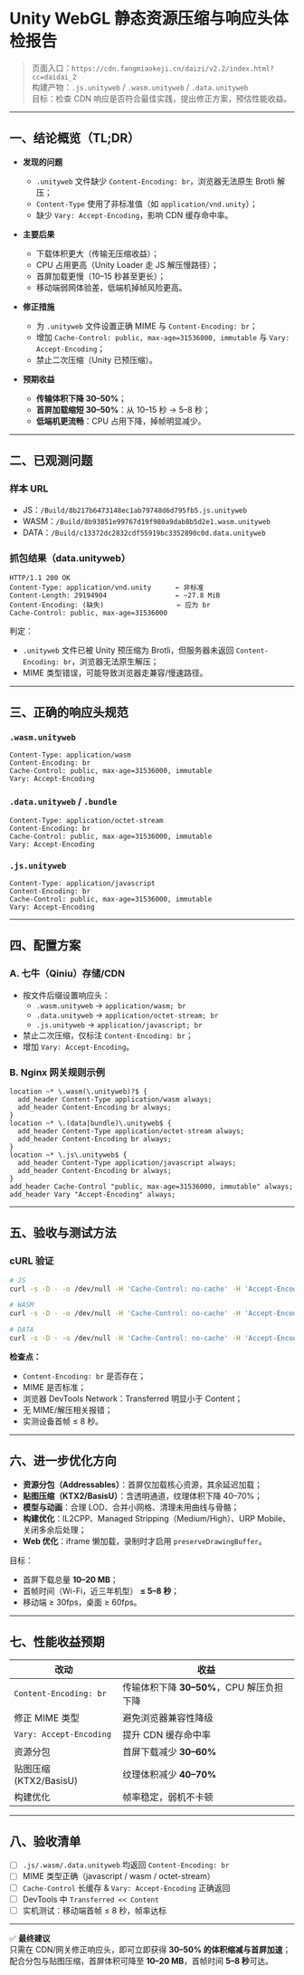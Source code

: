 # Unity WebGL 静态资源压缩与响应头体检报告

> 页面入口：`https://cdn.fangmiaokeji.cn/daizi/v2.2/index.html?cc=daidai_2`  
> 构建产物：`.js.unityweb` / `.wasm.unityweb` / `.data.unityweb`  
> 目标：检查 CDN 响应是否符合最佳实践，提出修正方案，预估性能收益。

---

## 一、结论概览（TL;DR）

- **发现的问题**
  - `.unityweb` 文件缺少 `Content-Encoding: br`，浏览器无法原生 Brotli 解压；
  - `Content-Type` 使用了非标准值（如 `application/vnd.unity`）；
  - 缺少 `Vary: Accept-Encoding`，影响 CDN 缓存命中率。

- **主要后果**
  - 下载体积更大（传输无压缩收益）；
  - CPU 占用更高（Unity Loader 走 JS 解压慢路径）；
  - 首屏加载更慢（10–15 秒甚至更长）；
  - 移动端弱网体验差，低端机掉帧风险更高。

- **修正措施**
  - 为 `.unityweb` 文件设置正确 MIME 与 `Content-Encoding: br`；
  - 增加 `Cache-Control: public, max-age=31536000, immutable` 与 `Vary: Accept-Encoding`；
  - 禁止二次压缩（Unity 已预压缩）。

- **预期收益**
  - **传输体积下降 30–50%**；
  - **首屏加载缩短 30–50%**：从 10–15 秒 → 5–8 秒；
  - **低端机更流畅**：CPU 占用下降，掉帧明显减少。

---

## 二、已观测问题

### 样本 URL

- JS：`/Build/8b217b6473148ec1ab79748d6d795fb5.js.unityweb`
- WASM：`/Build/8b93851e99767d19f980a9dab8b5d2e1.wasm.unityweb`
- DATA：`/Build/c13372dc2832cdf55919bc3352890c0d.data.unityweb`

### 抓包结果（data.unityweb）

```http
HTTP/1.1 200 OK
Content-Type: application/vnd.unity      ← 非标准
Content-Length: 29194904                 ← ~27.8 MiB
Content-Encoding: (缺失)                  ← 应为 br
Cache-Control: public, max-age=31536000
```

判定：

- `.unityweb` 文件已被 Unity 预压缩为 Brotli，但服务器未返回 `Content-Encoding: br`，浏览器无法原生解压；
- MIME 类型错误，可能导致浏览器走兼容/慢速路径。

---

## 三、正确的响应头规范

### `.wasm.unityweb`

```http
Content-Type: application/wasm
Content-Encoding: br
Cache-Control: public, max-age=31536000, immutable
Vary: Accept-Encoding
```

### `.data.unityweb` / `.bundle`

```http
Content-Type: application/octet-stream
Content-Encoding: br
Cache-Control: public, max-age=31536000, immutable
Vary: Accept-Encoding
```

### `.js.unityweb`

```http
Content-Type: application/javascript
Content-Encoding: br
Cache-Control: public, max-age=31536000, immutable
Vary: Accept-Encoding
```

---

## 四、配置方案

### A. 七牛（Qiniu）存储/CDN

- 按文件后缀设置响应头：
  - `.wasm.unityweb` → `application/wasm; br`
  - `.data.unityweb` → `application/octet-stream; br`
  - `.js.unityweb` → `application/javascript; br`
- 禁止二次压缩，仅标注 `Content-Encoding: br`；
- 增加 `Vary: Accept-Encoding`。

### B. Nginx 网关规则示例

```nginx
location ~* \.wasm(\.unityweb)?$ {
  add_header Content-Type application/wasm always;
  add_header Content-Encoding br always;
}
location ~* \.(data|bundle)\.unityweb$ {
  add_header Content-Type application/octet-stream always;
  add_header Content-Encoding br always;
}
location ~* \.js\.unityweb$ {
  add_header Content-Type application/javascript always;
  add_header Content-Encoding br always;
}
add_header Cache-Control "public, max-age=31536000, immutable" always;
add_header Vary "Accept-Encoding" always;
```

---

## 五、验收与测试方法

### cURL 验证

```bash
# JS
curl -s -D - -o /dev/null -H 'Cache-Control: no-cache' -H 'Accept-Encoding: br,gzip'   'https://cdn.fangmiaokeji.cn/daizi/v2.2/Build/8b217b6473148ec1ab79748d6d795fb5.js.unityweb?bust=1'

# WASM
curl -s -D - -o /dev/null -H 'Cache-Control: no-cache' -H 'Accept-Encoding: br,gzip'   'https://cdn.fangmiaokeji.cn/daizi/v2.2/Build/8b93851e99767d19f980a9dab8b5d2e1.wasm.unityweb?bust=1'

# DATA
curl -s -D - -o /dev/null -H 'Cache-Control: no-cache' -H 'Accept-Encoding: br,gzip'   'https://cdn.fangmiaokeji.cn/daizi/v2.2/Build/c13372dc2832cdf55919bc3352890c0d.data.unityweb?bust=1'
```

**检查点：**

- `Content-Encoding: br` 是否存在；
- MIME 是否标准；
- 浏览器 DevTools Network：Transferred 明显小于 Content；
- 无 MIME/解压相关报错；
- 实测设备首帧 ≤ 8 秒。

---

## 六、进一步优化方向

- **资源分包（Addressables）**：首屏仅加载核心资源，其余延迟加载；
- **贴图压缩（KTX2/BasisU）**：含透明通道，纹理体积下降 40–70%；
- **模型与动画**：合理 LOD、合并小网格、清理未用曲线与骨骼；
- **构建优化**：IL2CPP、Managed Stripping（Medium/High）、URP Mobile、关闭多余后处理；
- **Web 优化**：iframe 懒加载，录制时才启用 `preserveDrawingBuffer`。

目标：

- 首屏下载总量 **10–20 MB**；
- 首帧时间（Wi-Fi，近三年机型） **≤ 5–8 秒**；
- 移动端 ≥ 30fps，桌面 ≥ 60fps。

---

## 七、性能收益预期

| 改动                    | 收益                                      |
| ----------------------- | ----------------------------------------- |
| `Content-Encoding: br`  | 传输体积下降 **30–50%**，CPU 解压负担下降 |
| 修正 MIME 类型          | 避免浏览器兼容性降级                      |
| `Vary: Accept-Encoding` | 提升 CDN 缓存命中率                       |
| 资源分包                | 首屏下载减少 **30–60%**                   |
| 贴图压缩 (KTX2/BasisU)  | 纹理体积减少 **40–70%**                   |
| 构建优化                | 帧率稳定，弱机不卡顿                      |

---

## 八、验收清单

- [ ] `.js/.wasm/.data.unityweb` 均返回 `Content-Encoding: br`
- [ ] MIME 类型正确（javascript / wasm / octet-stream）
- [ ] `Cache-Control` 长缓存 & `Vary: Accept-Encoding` 正确返回
- [ ] DevTools 中 `Transferred << Content`
- [ ] 实机测试：移动端首帧 ≤ 8 秒，帧率达标

---

✅ **最终建议**  
只需在 CDN/网关修正响应头，即可立即获得 **30–50% 的体积缩减与首屏加速**；配合分包与贴图压缩，首屏体积可降至 **10–20 MB**，首帧时间 **5–8 秒**可达。
